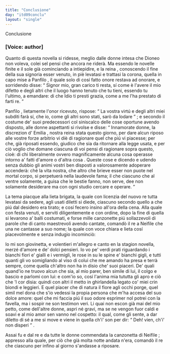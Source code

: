 ```yaml
---
title: "Conclusione"
day: "itd09conclu"
layout: "single"
---
```

<html>
 <head>
 </head>
 <body>
  <div id="d09conclu" type="conclusion" who="author">
   <head>
    Conclusione
   </head>
   <p>
    <h3>
     [Voice: author]
    </h3>
   </p>
   <p>
    <milestone id="p09970001"/>
    Quanto di questa novella si ridesse, meglio dalle donne intesa che
    <name persref="dioneo" type="person">
     Dioneo
    </name>
    non voleva, colei sel pensi che ancora ne rider&agrave;.
    <milestone id="p09970002"/>
    Ma essendo le novelle finite e il sole gi&agrave; cominciando a intiepidire, e la
    <name persref="emilia" type="person">
     reina
    </name>
    , conoscendo il fine della sua signoria esser venuto, in pi&egrave; levatasi e trattasi la corona, quella in capo mise a
    <name persref="panfilo" type="person">
     Panfilo
    </name>
    , il quale solo di cos&iacute; fatto onore restava ad onorare, e sorridendo disse:
    <q direct="unspecified" who="emilia">
     Signor mio, gran carico ti resta, s&iacute; come &egrave; l'avere il mio difetto e degli altri che il luogo hanno tenuto che tu tieni, essendo tu l'ultimo, a emandare: di che Idio ti presti grazia, come a me l'ha prestato di farti re.
    </q>
   </p>
   <p>
    <milestone id="p09970003"/>
    <name persref="panfilo" type="person">
     Panfilo
    </name>
    , lietamente l'onor ricevuto, rispose:
    <q direct="unspecified" who="panfilo">
     La vostra virt&uacute; e degli altri miei subditi far&agrave; s&iacute;, che io, come gli altri sono stati, sar&ograve; da lodare
    </q>
    ; e secondo il costume de' suoi predecessori col siniscalco delle cose oportune avendo disposto, alle donne aspettanti si rivolse e disse:
    <milestone id="p09970004"/>
    <q direct="unspecified" who="panfilo">
     Innamorate donne, la discrezion d'
     <name persref="emilia" type="person">
      Emilia
     </name>
     , nostra reina stata questo giorno, per dare alcun riposo alle vostre forze arbitrio vi di&egrave; di ragionare quel che pi&uacute; vi piacesse; per che, gi&agrave; riposati essendo, giudico che sia da ritornare alla legge usata, e per ci&ograve; voglio che domane ciascuna di voi pensi di ragionare sopra questo, cio&egrave;:
     <seg type="topic">
      di chi liberalmente ovvero magnificamente alcuna cosa operasse intorno a' fatti d'amore o d'altra cosa
     </seg>
     .
     <milestone id="p09970005"/>
     Queste cose e dicendo e udendo senza dubbio gli animi vostri ben disposti a valorosamente adoperare accender&agrave;: ch&eacute; la vita nostra, che altro che brieve esser non puote nel mortal corpo, si perpetuer&agrave; nella laudevole fama; il che ciascuno che al ventre solamente, a guisa che le bestie fanno, non serve, dee non solamente desiderare ma con ogni studio cercare e operare.
    </q>
   </p>
   <p>
    <milestone id="p09970006"/>
    La tema piacque alla lieta brigata, la quale con licenzia del nuovo re tutta levatasi da sedere, agli usati diletti si diede, ciascuno secondo quello a che pi&uacute; dal desidero era tirato;
    <milestone id="p09970007"/>
    e cos&iacute; fecero insino all'ora della cena. Alla quale con festa venuti, e serviti diligentemente e con ordine, dopo la fine di quella si levarono a' balli costumati, e forse mille canzonette pi&uacute; sollazzevoli di parole che di canto maestrevoli avendo cantate, comand&ograve; il re a
    <name persref="neifile" type="person">
     Neifile
    </name>
    che una ne cantasse a suo nome; la quale con voce chiara e lieta cos&iacute; piacevolmente e senza indugio incominci&ograve;:
   </p>
   <div3 type="song" who="neifile">
    <lg>
     <milestone id="p09970008"/>
     <l>
      Io mi son giovinetta, e volentieri
     </l>
     <l>
      m'allegro e canto en la stagion novella,
     </l>
     <l>
      merz&eacute; d'amore e de' dolci pensieri.
     </l>
    </lg>
    <lg>
     <milestone id="p09970009"/>
     <l>
      Io vo pe' verdi prati riguardando
     </l>
     <l>
      i bianchi fiori e' gialli e i vermigli,
     </l>
     <l>
      le rose in su le spine e' bianchi gigli,
     </l>
     <l>
      e tutti quanti gli vo somigliando
     </l>
     <l>
      al viso di colui che me amando
     </l>
     <l>
      ha presa e terr&agrave; sempre, come quella
     </l>
     <l>
      ch'altro non ha in disio che' suoi piaceri.
     </l>
    </lg>
    <lg>
     <milestone id="p09970010"/>
     <l>
      De' quali quand'io ne truovo alcun che sia,
     </l>
     <l>
      al mio parer, ben simile di lui,
     </l>
     <l>
      il colgo e bascio e parlomi con lui:
     </l>
     <l>
      e com'io so, cos&iacute; l'anima mia
     </l>
     <l>
      tututta gli apro e ci&ograve; che 'l cor disia:
     </l>
     <l>
      quindi con altri il metto in ghirlandella
     </l>
     <l>
      legato co' miei crin biondi e leggieri.
     </l>
    </lg>
    <lg>
     <milestone id="p09970011"/>
     <l>
      E quel piacer che di natura il fiore
     </l>
     <l>
      agli occhi porge, quel simil mel dona
     </l>
     <l>
      che s'io vedessi la propia persona
     </l>
     <l>
      che m'ha accesa del suo dolce amore:
     </l>
     <l>
      quel che mi faccia pi&uacute; il suo odore
     </l>
     <l>
      esprimer nol potrei con la favella,
     </l>
     <l>
      ma i sospir ne son testimon veri.
     </l>
    </lg>
    <lg>
     <milestone id="p09970012"/>
     <l>
      Li quai non escon gi&agrave; mai del mio petto,
     </l>
     <l>
      come dell'altre donne, aspri n&eacute; gravi,
     </l>
     <l>
      ma se ne vengon fuor caldi e soavi
     </l>
     <l>
      e al mio amor sen vanno nel cospetto:
     </l>
     <l>
      il qual, come gli sente, a dar diletto
     </l>
     <l>
      di s&eacute; a me si move e viene in quella
     </l>
     <l>
      ch'i' son per dir:
      <q direct="unspecified">
       Deh! vien, ch'i' non disperi
      </q>
      .
     </l>
    </lg>
   </div3>
   <p>
    <milestone id="p09970013"/>
    Assai fu e dal
    <name persref="panfilo" type="person">
     re
    </name>
    e da tutte le donne commendata la canzonetta di
    <name persref="neifile" type="person">
     Neifile
    </name>
    ; appresso alla quale, per ci&ograve; che gi&agrave; molta notte andata n'era, comand&ograve; il re che ciascuno per infino al giorno s'andasse a riposare.
   </p>
  </div>
 </body>
</html>